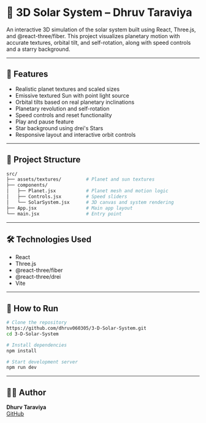 # 🌌 3D Solar System – Dhruv Taraviya

An interactive 3D simulation of the solar system built using React, Three.js, and @react-three/fiber. This project visualizes planetary motion with accurate textures, orbital tilt, and self-rotation, along with speed controls and a starry background.

---

## 🚀 Features

- Realistic planet textures and scaled sizes
- Emissive textured Sun with point light source
- Orbital tilts based on real planetary inclinations
- Planetary revolution and self-rotation
- Speed controls and reset functionality
- Play and pause feature
- Star background using drei's Stars
- Responsive layout and interactive orbit controls

---

## 📁 Project Structure

```bash
src/
├── assets/textures/         # Planet and sun textures
├── components/
│   ├── Planet.jsx           # Planet mesh and motion logic
│   ├── Controls.jsx         # Speed sliders
│   └── SolarSystem.jsx      # 3D canvas and system rendering
├── App.jsx                  # Main app layout
└── main.jsx                 # Entry point
```

---

## 🛠️ Technologies Used

- React
- Three.js
- @react-three/fiber
- @react-three/drei
- Vite

---

## 🔧 How to Run

```bash
# Clone the repository
https://github.com/dhruv060305/3-D-Solar-System.git
cd 3-D-Solar-System

# Install dependencies
npm install

# Start development server
npm run dev
```

---

## 👨‍💻 Author

**Dhurv Taraviya**  
[GitHub](https://github.com/dhruv060305)

